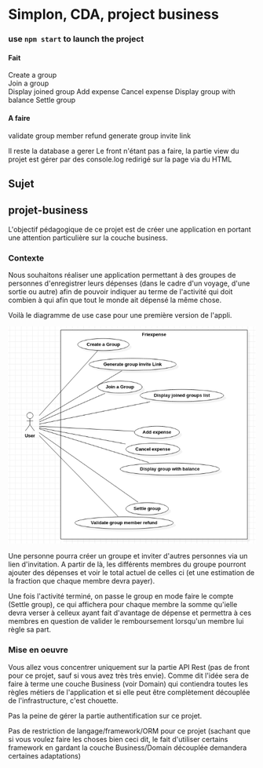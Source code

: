 # Simplon, CDA, project business

### use `npm start` to launch the project

#### Fait

Create a group        
Join a group				
Display joined group
Add expense	
Cancel expense
Display group with balance
Settle group

#### A faire

validate group member refund
generate group invite link

Il reste la database a gerer
Le front n'étant pas a faire, la partie view du projet est gérer par des console.log redirigé sur la page via du HTML
## Sujet

## projet-business

L'objectif pédagogique de ce projet est de créer une application en portant une attention particulière sur la couche 
business.

### Contexte

Nous souhaitons réaliser une application permettant à des groupes de personnes d'enregistrer leurs dépenses 
(dans le cadre d'un voyage, d'une sortie ou autre) afin de pouvoir indiquer au terme de l'activité qui doit combien 
à qui afin que tout le monde ait dépensé la même chose.

Voilà le diagramme de use case pour une première version de l'appli.

![Diagramme de use case](./projet-archi-usecase.png)

Une personne pourra créer un groupe et inviter d'autres personnes via un lien d'invitation. A partir de là, 
les différents membres du groupe pourront ajouter des dépenses et voir le total actuel de celles ci (et une estimation 
de la fraction que chaque membre devra payer).

Une fois l'activité terminé, on passe le group en mode faire le compte (Settle group), ce qui affichera pour chaque 
membre la somme qu'ielle devra verser à celleux ayant fait d'avantage de dépense et permettra à ces membres en question 
de valider le remboursement lorsqu'un membre lui règle sa part.


### Mise en oeuvre

Vous allez vous concentrer uniquement sur la partie API Rest (pas de front pour ce projet, sauf si vous avez très très envie).
Comme dit l'idée sera de faire à terme une couche Business (voir Domain) qui contiendra toutes les règles métiers de l'application et si elle peut être complètement découplée de l'infrastructure, c'est chouette.

Pas la peine de gérer la partie authentification sur ce projet.

Pas de restriction de langage/framework/ORM pour ce projet (sachant que si vous voulez faire les choses bien ceci dit, 
le fait d'utiliser certains framework en gardant la couche Business/Domain découplée demandera certaines adaptations)
